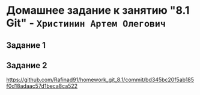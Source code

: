 # Домашнее задание к занятию "8.1 Git" - `Христинин Артем Олегович`

## Задание 1



## Задание 2

https://github.com/Rafinad91/homework_git_8.1/commit/bd345bc20f5ab185f0d18adaac57d1beca8ca522 

